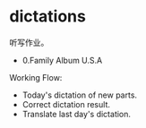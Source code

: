 # dictations

听写作业。

- 0.Family Album U.S.A

Working Flow:

- Today's dictation of new parts.
- Correct dictation result.
- Translate last day's dictation.
